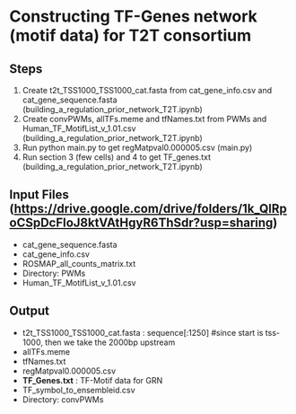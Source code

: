 # Constructing TF-Genes network (motif data) for T2T consortium 

## Steps
1. Create t2t_TSS1000_TSS1000_cat.fasta from cat_gene_info.csv and cat_gene_sequence.fasta (building_a_regulation_prior_network_T2T.ipynb)
2. Create convPWMs, allTFs.meme and tfNames.txt from PWMs and Human_TF_MotifList_v_1.01.csv (building_a_regulation_prior_network_T2T.ipynb)
3. Run python main.py to get regMatpval0.000005.csv (main.py)
4. Run section 3 (few cells) and 4 to get TF_genes.txt (building_a_regulation_prior_network_T2T.ipynb)

## Input Files (https://drive.google.com/drive/folders/1k_QlRpoCSpDcFIoJ8ktVAtHgyR6ThSdr?usp=sharing)

- cat_gene_sequence.fasta
- cat_gene_info.csv
- ROSMAP_all_counts_matrix.txt
- Directory: PWMs
- Human_TF_MotifList_v_1.01.csv


## Output
- t2t_TSS1000_TSS1000_cat.fasta : sequence[:1250] #since start is tss-1000, then we take the 2000bp upstream 
- allTFs.meme
- tfNames.txt
- regMatpval0.000005.csv
- **TF_Genes.txt** : TF-Motif data for GRN
- TF_symbol_to_ensembleid.csv
- Directory:  convPWMs

